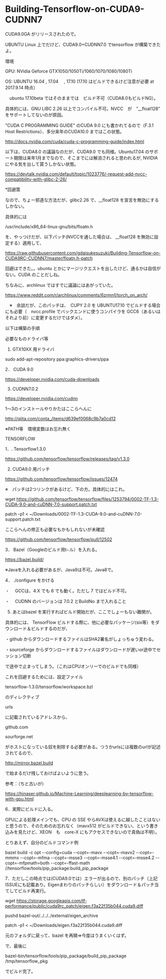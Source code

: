 # Building-Tensorflow-on-CUDA9-CUDNN7

CUDA9.0GA がリリースされたので。

UBUNTU Linux 上でだけど、CUDA9.0+CUDNN7.0 でtensorflow が構築できたよ。



環境

GPU: NVidia Geforce GTX1050/1050Ti/1060/1070/1080/1080Ti

OS:  UBUNTU 16.04 , 17.04 　, 17.10 (17.10 はビルドできるけど注意が必要 at 2017.9.14 時点）

　ubuntu 17.10beta ではそのままでは　ビルド不可（CUDA8.0もビルドNG）。
 
 
 具体的には、GNU LIBC 2.26 以上でコンパイル不可。NVCC　が　”__float128” をサポートしてないのが原因。
 
 "CUDA C PROGRAMMING GUIDE" のCUDA 9.0 にも書かれてるので（F.3.1 Host Restrictions）、多分来年のCUDA10.0 まではこの状態。
 
 http://docs.nvidia.com/cuda/cuda-c-programming-guide/index.html

 以下は、CUDA8.0 の議論なのだが、CUDA9.0 でも同様。Ubuntu17.04 のサポート期限は来年1月までなので、そこまでには解消されると思われるが, NVIDIA にやる気を出して貰うしかない状態。
 
 
 https://devtalk.nvidia.com/default/topic/1023776/-request-add-nvcc-compatibility-with-glibc-2-26/
 

*回避策

 なので、ちょー邪道な方法だが、glibc2.26 で、__float128 を宣言を無効にするしかない。
 
 具体的には
 
 /usr/include/x86_64-linux-gnu/bits/floatn.h
 
 を、やっつけだが、以下パッチ(NVCCを通した場合は、 __float128 を無効に設定する）適用して、
 
 https://raw.githubusercontent.com/gdaisukesuzuki/Building-Tensorflow-on-CUDA9RC-CUDNN7/master/floatn.h-patch
 
 回避はできた。。ubuntu とかにマージリクエストを出したけど、通るかは自信がない。CUDA のことだしね。
 
 ちなみに、archlinux ではすでに議論にはあがっていた。

https://www.reddit.com/r/archlinux/comments/6zrmn1/torch_on_arch/

　※　余談だが、このパッチは、　CUPY 2.0 を UBUNTU17.10 でビルドする場合にも必要（　nvcc.profile でバックエンドに使うコンパイラを GCC6（あるいはそれより前）に変更するだけではダメ）。


 以下は構築の手順
 

必要なものドライバ等


1. GTX10XX 用ドライバ

sudo add-apt-repository ppa:graphics-drivers/ppa

2． CUDA 9.0 

https://developer.nvidia.com/cuda-downloads

3. CUDNN7.0.2

https://developer.nvidia.com/cudnn

1〜3のインストールやりかたはここらへんに

http://qiita.com/conta_/items/d639ef0068c9b7a0cd12

※PATH等　環境変数はお忘れ無く


TENSORFLOW


1．. Tensorflow1.3.0

https://github.com/tensorflow/tensorflow/releases/tag/v1.3.0

2. CUDA9.0 用パッチ

https://github.com/tensorflow/tensorflow/issues/12474

※　パッチは2つリンクがあるけど、下の方。具体的にはこれ。

wget https://github.com/tensorflow/tensorflow/files/1253794/0002-TF-1.3-CUDA-9.0-and-cuDNN-7.0-support.patch.txt

patch -p1 < ~/Downloads/0002-TF-1.3-CUDA-9.0-and-cuDNN-7.0-support.patch.txt
 

ここらへんの修正も必要なもかもしれないが未確認

https://github.com/tensorflow/tensorflow/pull/12502

3． Bazel（Googleのビルド用t−ル）を入れる。

https://bazel.build/

※Javaを入れる必要があるが、Java9は不可。Java8で。

4． ./configure をかける

・　 GCCは、4.X でも 6 でも動く。ただし 7 ではビルド不可。

・ 　CUDNN のバージョンは 7.0.2 とBuildNo まで入れること


5. あとはbazel を実行すればビルド開始だが、ここでしょーもない難関が。

具体的には、 TensorFlow ビルドする際に、他に必要なパッケージ(six等）をダウンロード＆ビルドするのだが、

・github からダウンロードするファイルはSHA2署名がしょっちゅう変わる。

・sourceforge からダウンロードするファイルはダウンロードが遅いor途中でセッション切断

で途中で止まってしまう。（これはCPUオンリーでのビルドでも同様）

これを回避するためには、設定ファイル

tensorflow-1.3.0/tensorflow/workspace.bzl 

のディレクティブ

urls

に記載されているアドレスから、


github.com

sourforge.net


がホストになっている奴を削除する必要がある。つうかurlsには複数のurlが記述されてるので、

http://mirror.bazel.build

で始まるだけ残しておけばよいように思う。

参考：（ちと古いが）

https://hinaser.github.io/Machine-Learning/deeplearning-by-tensorflow-with-gpu.html


6．実際にビルドに入る。

GPUによる処理メインでも、CPU の SSE やらAVXは使えるに越したことはないと思うので、そのためのお忘れなく（mavx512 がビルドできない、という書き込みを見たけど、XEON　も　core-X にもアクセスできないので真偽は不明）。

とりあえず、自分のビルドコマンド例

bazel build -c opt --config=cuda --copt=-mavx --copt=-mavx2 --copt=-mmmx --copt=-mfma --copt=-msse3 --copt=-msse4.1 --copt=-msse4.2 --copt=-mfpmath=both  --copt=-ffast-math   //tensorflow/tools/pip_package:build_pip_package 

7．ただしこの時点では(CUDA9.0では）エラーが出るので、別のパッチ（上記ISSUEにも記載あり。Eigenまわりのパッチらしい）をダウンロード＆パッチ当てしてビルド再実行。

wget https://storage.googleapis.com/tf-performance/public/cuda9rc_patch/eigen.f3a22f35b044.cuda9.diff

pushd bazel-out/../../../external/eigen_archive
 
patch -p1 < ~/Downloads/eigen.f3a22f35b044.cuda9.diff
    
元のフォルダに戻って、bazel を再開⇒今度はうまくいくはず。

で、最後に

bazel-bin/tensorflow/tools/pip_package/build_pip_package /tmp/tensorflow_pkg

でビルド完了。
